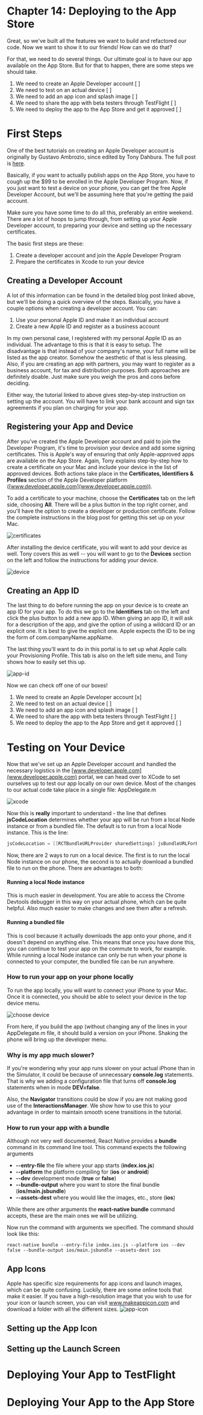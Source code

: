 # Chapter 14: Deploying to the App Store

Great, so we've built all the features we want to build and refactored our code. Now we want to show it to our friends! How can we do that? 

For that, we need to do several things. Our ultimate goal is to have our app available on the App Store. But for that to happen, there are some steps we should take.

1. We need to create an Apple Developer account                   [ ]
2. We need to test on an actual device                            [ ]  
3. We need to add an app icon and splash image                    [ ]
4. We need to share the app with beta testers through TestFlight  [ ]
5. We need to deploy the app to the App Store and get it approved [ ]

# First Steps

One of the best tutorials on creating an Apple Developer account is originally by Gustavo Ambrozio, since edited by Tony Dahbura. The full post is [here](https://www.raywenderlich.com/127936/submit-an-app-part-1). 

Basically, if you want to actually publish apps on the App Store, you have to cough up the $99 to be enrolled in the Apple Developer Program. Now, if you just want to test a device on your phone, you can get the free Apple Developer Account, but we'll be assuming here that you're getting the paid account.

Make sure you have some time to do all this, preferably an entire weekend. There are a lot of hoops to jump through, from setting up your Apple Developer account, to preparing your device and setting up the necessary certificates.

The basic first steps are these:

1. Create a developer account and join the Apple Developer Program
2. Prepare the certificates in Xcode to run your device

## Creating a Developer Account

A lot of this information can be found in the detailed blog post linked above, but we'll be doing a quick overview of the steps. Basically, you have a couple options when creating a developer account. You can:

1. Use your personal Apple ID and make it an individual account
2. Create a new Apple ID and register as a business account

In my own personal case, I registered with my personal Apple ID as an individual. The advantage to this is that it is easy to setup. The disadvantage is that instead of your company's name, your full name will be listed as the app creator. Somehow the aesthetic of that is less pleasing. Also, if you are creating an app with partners, you may want to register as a business account, for tax and distribution purposes. Both approaches are definitely doable. Just make sure you weigh the pros and cons before deciding.

Either way, the tutorial linked to above gives step-by-step instruction on setting up the account. You will have to link your bank account and sign tax agreements if you plan on charging for your app. 

## Registering your App and Device

After you've created the Apple Developer account and paid to join the Developer Program, it's time to provision your device and add some signing certificates. This is Apple's way of ensuring that only Apple-approved apps are available on the App Store. Again, Tony explains step-by-step how to create a certificate on your Mac and include your device in the list of approved devices. Both actions take place in the **Certificates, Identifiers & Profiles** section of the Apple Developer platform ([www.developer.apple.com](www.developer.apple.com)).

To add a certificate to your machine, choose the **Certificates** tab on the left side, choosing **All**. There will be a plus button in the top right corner, and you'll have the option to create a developer or production certificate. Follow the complete instructions in the blog post for getting this set up on your Mac.

![certificates](/images/chapter-15/certificates-1.png)

After installing the device certificate, you will want to add your device as well. Tony covers this as well -- you will want to go to the **Devices** section on the left and follow the instructions for adding your device. 

![device](/images/chapter-15/device-1.png)

## Creating an App ID

The last thing to do before running the app on your device is to create an app ID for your app. To do this we go to the **Identifiers** tab on the left and click the plus button to add a new app ID. When giving an app ID, it will ask for a description of the app, and give the option of using a wildcard ID or an explicit one. It is best to give the explicit one. Apple expects the ID to be ing the form of com.companyName.appName.

The last thing you'll want to do in this portal is to set up what Apple calls your Provisioning Profile. This tab is also on the left side menu, and Tony shows how to easily set this up.

![app-id](/images/chapter-15/app-id-1.png)

Now we can check off one of our boxes!

1. We need to create an Apple Developer account                   [x]
2. We need to test on an actual device                            [ ]  
3. We need to add an app icon and splash image                    [ ]
4. We need to share the app with beta testers through TestFlight  [ ]
5. We need to deploy the app to the App Store and get it approved [ ]


# Testing on Your Device

Now that we've set up an Apple Developer account and handled the necessary logistics in the [www.developer.apple.com](www.developer.apple.com) portal, we can head over to XCode to set ourselves up to test our app locally on our own device. Most of the changes to our actual code take place in a single file: AppDelegate.m

![xcode](/images/chapter-15/xcode-1.png)

Now this is **really** important to understand - the line that defines **jsCodeLocation** determines whether your app will be run from a local Node instance or from a bundled file. The default is to run from a local Node instance. This is the line: 
```objective-c
jsCodeLocation = [[RCTBundleURLProvider sharedSettings] jsBundleURLForBundleRoot:@"index.ios" fallbackResource:nil];
```

Now, there are 2 ways to run on a local device. The first is to run the local Node instance on our phone, the second is to actually download a bundled file to run on the phone. There are advantages to both:

#### Running a local Node instance

This is much easier in development. You are able to access the Chrome Devtools debugger in this way on your actual phone, which can be quite helpful. Also much easier to make changes and see them after a refresh.

#### Running a bundled file

This is cool because it actually downloads the app onto your phone, and it doesn't depend on anything else. This means that once you have done this, you can continue to test your app on the commute to work, for example. While running a local Node instance can only be run when your phone is connected to your computer, the bundled file can be run anywhere.

### How to run your app on your phone locally

To run the app locally, you will want to connect your iPhone to your Mac. Once it is connected, you should be able to select your device in the top device menu. 

![choose device](/images/chapter-15/choose-device-1.png)

From here, if you build the app (without changing any of the lines in your AppDelegate.m file, it should build a version on your iPhone. Shaking the phone will bring up the developer menu.

### Why is my app much slower?

If you're wondering why your app runs slower on your actual iPhone than in the Simulator, it could be because of unnecessary **console.log** statements. That is why we adding a configuration file that turns off **console.log** statements when in mode **DEV=false**. 

Also, the **Navigator** transitions could be slow if you are not making good use of the **InteractionsManager**. We show how to use this to your advantage in order to maintain smooth scene transitions in the tutorial.

### How to run your app with a bundle

Although not very well documented, React Native provides a **bundle** command in its command line tool. This command expects the following arguments
* **--entry-file** the file where your app starts (**index.ios.js**)
* **--platform** the platform compiling for (**ios** or **android**)
* **--dev** development mode (**true** or **false**)
* **--bundle-output** where you want to store the final bundle (**ios/main.jsbundle**)
* **--assets-dest** where you would like the images, etc., store (**ios**)

While there are other arguments the **react-native bundle** command accepts, these are the main ones we will be utilizing.

Now run the command with arguments we specified. The command should look like this:

```
react-native bundle --entry-file index.ios.js --platform ios --dev false --bundle-output ios/main.jsbundle --assets-dest ios
```

## App Icons

Apple has specific size requirements for app icons and launch images, which can be quite confusing. Luckily, there are some online tools that make it easier. If you have a high-resolution image that you wish to use for your icon or launch screen, you can visit www.makeappicon.com and download a folder with all the different sizes. 
![app-icon](/images/chapter-15/make-app-icon-1.png)


## Setting up the App Icon

## Setting up the Launch Screen


# Deploying Your App to TestFlight

# Deploying Your App to the App Store
